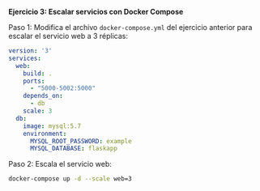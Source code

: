 **Ejercicio 3: Escalar servicios con Docker Compose**

Paso 1: Modifica el archivo `docker-compose.yml` del ejercicio anterior para escalar el servicio web a 3 réplicas:

```yaml
version: '3'
services:
  web:
    build: .
    ports:
      - "5000-5002:5000"
    depends_on:
      - db
    scale: 3
  db:
    image: mysql:5.7
    environment:
      MYSQL_ROOT_PASSWORD: example
      MYSQL_DATABASE: flaskapp
```

Paso 2: Escala el servicio web:

```bash
docker-compose up -d --scale web=3
```


